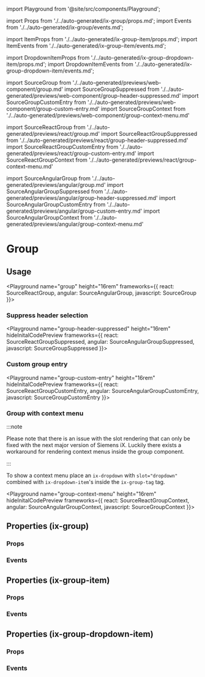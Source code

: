 import Playground from '@site/src/components/Playground';

import Props from './../auto-generated/ix-group/props.md';
import Events from './../auto-generated/ix-group/events.md';

import ItemProps from './../auto-generated/ix-group-item/props.md';
import ItemEvents from './../auto-generated/ix-group-item/events.md';

import DropdownItemProps from './../auto-generated/ix-group-dropdown-item/props.md';
import DropdownItemEvents from './../auto-generated/ix-group-dropdown-item/events.md';

import SourceGroup from './../auto-generated/previews/web-component/group.md'
import SourceGroupSuppressed from './../auto-generated/previews/web-component/group-header-suppressed.md'
import SourceGroupCustomEntry from './../auto-generated/previews/web-component/group-custom-entry.md'
import SourceGroupContext from './../auto-generated/previews/web-component/group-context-menu.md'

import SourceReactGroup from './../auto-generated/previews/react/group.md'
import SourceReactGroupSuppressed from './../auto-generated/previews/react/group-header-suppressed.md'
import SourceReactGroupCustomEntry from './../auto-generated/previews/react/group-custom-entry.md'
import SourceReactGroupContext from './../auto-generated/previews/react/group-context-menu.md'

import SourceAngularGroup from './../auto-generated/previews/angular/group.md'
import SourceAngularGroupSuppressed from './../auto-generated/previews/angular/group-header-suppressed.md'
import SourceAngularGroupCustomEntry from './../auto-generated/previews/angular/group-custom-entry.md'
import SourceAngularGroupContext from './../auto-generated/previews/angular/group-context-menu.md'

# Group

## Usage

<Playground
name="group" height="16rem"
frameworks={{
  react: SourceReactGroup,
  angular: SourceAngularGroup,
  javascript: SourceGroup
}}></Playground>

### Suppress header selection

<Playground
name="group-header-suppressed" height="16rem"
hideInitalCodePreview
frameworks={{
  react: SourceReactGroupSuppressed,
  angular: SourceAngularGroupSuppressed,
  javascript: SourceGroupSuppressed
}}></Playground>

### Custom group entry

<Playground
name="group-custom-entry" height="16rem"
hideInitalCodePreview
frameworks={{
  react: SourceReactGroupCustomEntry,
  angular: SourceAngularGroupCustomEntry,
  javascript: SourceGroupCustomEntry
}}></Playground>

### Group with context menu

:::note

Please note that there is an issue with the slot rendering that can only be fixed with the next major version of Siemens iX.
Luckily there exists a workaround for rendering context menus inside the group component.

:::

To show a context menu place an `ix-dropdown` with `slot="dropdown"` combined with `ix-dropdown-item`'s inside the `ix-group-tag` tag.

<Playground
name="group-context-menu" height="16rem"
hideInitalCodePreview
frameworks={{
  react: SourceReactGroupContext,
  angular: SourceAngularGroupContext,
  javascript: SourceGroupContext
}}></Playground>

## Properties (ix-group)

### Props

<Props />

### Events

<Events />

## Properties (ix-group-item)

### Props

<ItemProps />

### Events

<ItemEvents />

## Properties (ix-group-dropdown-item)

### Props

<DropdownItemProps />

### Events

<DropdownItemEvents />
